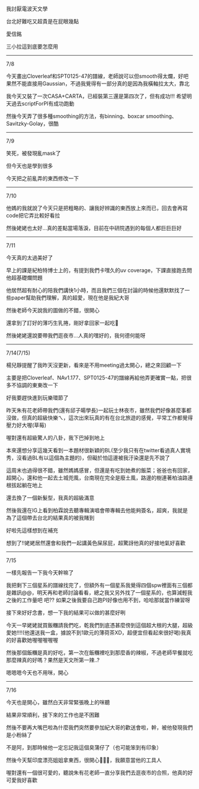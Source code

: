 我討厭電波天文學

台北好難吃又超貴是在屁眼幾點

愛信銘

三小拉這到底要怎麼用

--------------------

7/8

今天畫出Cloverleaf和SPT0125-47的譜線，老師說可以但smooth得太爛，好吧果然不能直接用Gaussian，不過我覺得有一部分真的是因為我橫軸拉太大，靠北

我今天又裝了一次CASA+CARTA，已經裝第三還是第四次了，但有成功!!! 希望明天過去scriptForPI有成功跑動

然後今天弄了很多種smoothing的方法，有binning、boxcar smoothing、Savitzky-Golay，很酷

--------------------------

7/9

笑死，被發現亂mask了

但今天也是學到很多

今天把之前亂弄的東西修改一下

--------------------

7/10

他媽的我就說了今天只是把粗略的、讓我好辨識的東西放上來而已，回去會再寫code把它弄比較好看拉

然後姥姥也太好...真的差點當場落淚，目前在中研院遇到的每個人都巨巨巨好

-------------------

7/11

今天真的太過美好了

早上的課是紀柏特博士上的，有提到我們卡嘿久的uv coverage，下課直接跑去問他超基礎爛問題

他居然超有耐心的陪我們講快1小時，而且我們三個在討論的時候他還默默找了一些paper幫助我們理解，真的超愛，現在他是我紀大哥

然後老師今天說我的圖做的不錯，很開心

還拿到了訂好的薄巧生乳捲，剛好拿回家一起吃🥰

然後姥姥還說要帶我們逛夜市...人真的嘿好的，我何德何能呀

-------------------

7/14(7/15)

楊兒靜提醒了我昨天沒更新，看來是不用meeting過太開心，總之來回顧一下

主要是把Cloverleaf、NAv1.177、SPT0125-47的譜線再給他弄更確實一點，把很多不協調的東東改一下

好我要趕快進到玩樂環節了

昨天朱有花老師帶我們(還有邱子暘學長)一起玩士林夜市，雖然我們好像甚麼事都沒做，但真的超級快樂ㄟ，這次出來玩真的有在台北旅遊的感覺，平常工作都覺得壓力好大喔(草莓)

喔對還有超級驚人的八卦，我下巴掉到地上

本來還想分享這幾天看到一本題材很新穎的BL(至少我只有在twitter看過真人實境秀，沒看過BL有以這個為主題的)，但礙於怕這邊被我汙染還是先不說了

這周末也過得很不錯，雖然媽媽感冒，但還是有吃到她煮的飯菜；爸爸也有回家，超開心，還和他一起去土城兜風，台南現在完全是廢土風，路邊的樹連著柏油路連根拔起躺在地上

還去換了一個新髮型，我真的超級滿意

然後我還在IG上看到柏霖說去聽專輯演唱會帶專輯去他能夠簽名，超爽，我就是為了這個帶去台北的結果真的被我賭到

好啦先這樣想到在補充

想到了!!姥姥居然還會和我們一起講黃色屎尿屁，超驚訝他真的好接地氣好喜歡

-------------------

7/15

一樣先報告一下我今天幹嘛了

我把剩下三個星系的譜線找完了，但額外有一個星系我覺得四個spw裡面有三個都是雜訊@@，明天再和老師討論看看，總之我又另外找了一個星系的，也算減輕我之後的工作量吧 吧?? 如果之後我要自己跑PI好像也用不到，哈哈那就當作練習呀

接下來好好念書，想一下我的結果可以做的甚麼好咧

今天一早姥姥就買飯糰請我們吃，乾我們到底憑甚麼傍到這個超大根的大腿，超級愛她!!!!(他還送我一盒，據說不到1歐元的薄荷茶XD，超便宜但看起來很好喝)我真的好喜歡她喔喔喔喔喔

然後那個飯糰是真的好吃，第一次在飯糰裡吃到那麼香的辣椒，不過老師早餐就吃那麼辣真的好嗎？果然是天文所第一辣..?

嗯嗯嗯今天也不用咪，開心

-----------------

7/16

今天也是開心，雖然白天非常緊張晚上的咪聽

結果非常順利，接下來的工作也是不困難

然後不要再大嘴巴啦為什麼我們突然要參加紀大哥的歡送會啦，幹，被他發現我們是小粉絲了

不是阿，到那時候他一定忘記我這個臭蒲仔了（也可能笨到有印象）

然後今天幫印度漂亮姐姐拿東西，很開心🥰🥰🥰，我願意當他的工具人

喔對還有一個很可愛的，聽說朱有花老師一直分享我們去逛夜市的合照，他真的好可愛我好喜歡